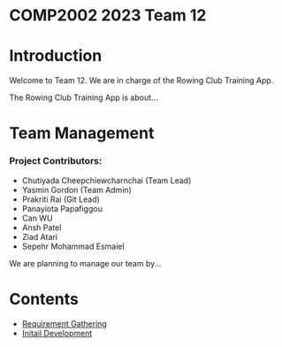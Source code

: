 COMP2002 2023 Team 12
=============================

# Introduction

Welcome to Team 12. We are in charge of the Rowing Club Training App.

The Rowing Club Training App is about...

# Team Management

### Project Contributors:
- Chutiyada Cheepchiewcharnchai (Team Lead)
- Yasmin Gordon (Team Admin)
- Prakriti Rai (Git Lead)
- Panayiota Papafiggou
- Can WU
- Ansh Patel
- Ziad Atari
- Sepehr Mohammad Esmaiel

We are planning to manage our team by...

# Contents

- [Requirement Gathering](reqs/requirementgathering.md)
- [Initail Development](docs/initialdevelopment.md)